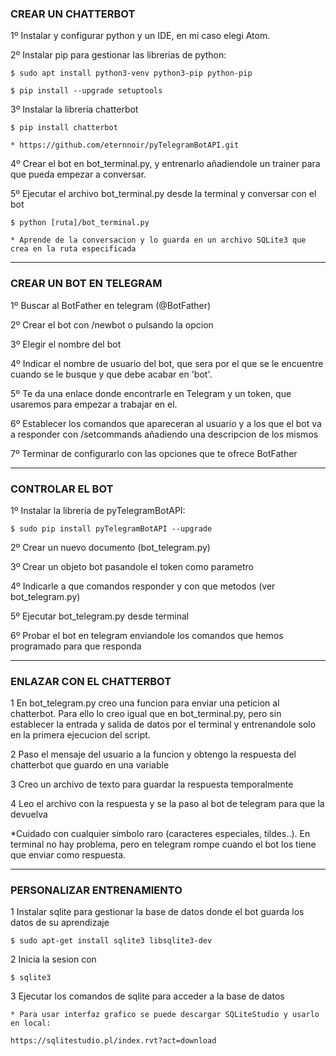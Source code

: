 ### CREAR UN CHATTERBOT

 1º Instalar y configurar python y un IDE, en mi caso elegi Atom.

 2º Instalar pip para gestionar las librerias de python:
 
 	$ sudo apt install python3-venv python3-pip python-pip

 	$ pip install --upgrade setuptools

 3º Instalar la libreria chatterbot
 
 	$ pip install chatterbot

	* https://github.com/eternnoir/pyTelegramBotAPI.git

 4º Crear el bot en bot_terminal.py, y entrenarlo añadiendole un trainer para que pueda empezar a conversar.

 5º Ejecutar el archivo bot_terminal.py desde la terminal y conversar con el bot
 
	$ python [ruta]/bot_terminal.py

	* Aprende de la conversacion y lo guarda en un archivo SQLite3 que crea en la ruta especificada
	

-----------------------------------------------------------

    
### CREAR UN BOT EN TELEGRAM

 1º Buscar al BotFather en telegram (@BotFather)

 2º Crear el bot con /newbot o pulsando la opcion

 3º Elegir el nombre del bot

 4º Indicar el nombre de usuario del bot, que sera por el que se le encuentre cuando se le busque y que debe acabar en 'bot'.

 5º Te da una enlace donde encontrarle en Telegram y un token, que usaremos para empezar a trabajar en el.

 6º Establecer los comandos que apareceran al usuario y a los que el bot va a responder con /setcommands añadiendo una descripcion de los mismos

 7º Terminar de configurarlo con las opciones que te ofrece BotFather
	

-----------------------------------------------------------

    
### CONTROLAR EL BOT

 1º Instalar la libreria de pyTelegramBotAPI:
 
	$ sudo pip install pyTelegramBotAPI --upgrade

 2º Crear un nuevo documento (bot_telegram.py)

 3º Crear un objeto bot pasandole el token como parametro

 4º Indicarle a que comandos responder y con que metodos (ver bot_telegram.py)

 5º Ejecutar bot_telegram.py desde terminal

 6º Probar el bot en telegram enviandole los comandos que hemos programado para que responda
	

-----------------------------------------------------------

    
### ENLAZAR CON EL CHATTERBOT

 1 En bot_telegram.py creo una funcion para enviar una peticion al chatterbot. 
 Para ello lo creo igual que en bot_terminal.py, pero sin establecer la entrada y 
 salida de datos por el terminal y entrenandole solo en la primera ejecucion del script.

 2 Paso el mensaje del usuario a la funcion y obtengo la respuesta del chatterbot que guardo en una variable

 3 Creo un archivo de texto para guardar la respuesta temporalmente

 4 Leo el archivo con la respuesta y se la paso al bot de telegram para que la devuelva

 *Cuidado con cualquier simbolo raro (caracteres especiales, tildes..). En terminal no hay problema, pero en telegram rompe cuando el bot los tiene que enviar como respuesta.
	

-----------------------------------------------------------

    
### PERSONALIZAR ENTRENAMIENTO

1 Instalar sqlite para gestionar la base de datos donde el bot guarda los datos de su aprendizaje

    $ sudo apt-get install sqlite3 libsqlite3-dev

2 Inicia la sesion con 

    $ sqlite3

3 Ejecutar los comandos de sqlite para acceder a la base de datos

	* Para usar interfaz grafico se puede descargar SQLiteStudio y usarlo en local:
	
	https://sqlitestudio.pl/index.rvt?act=download
	




















